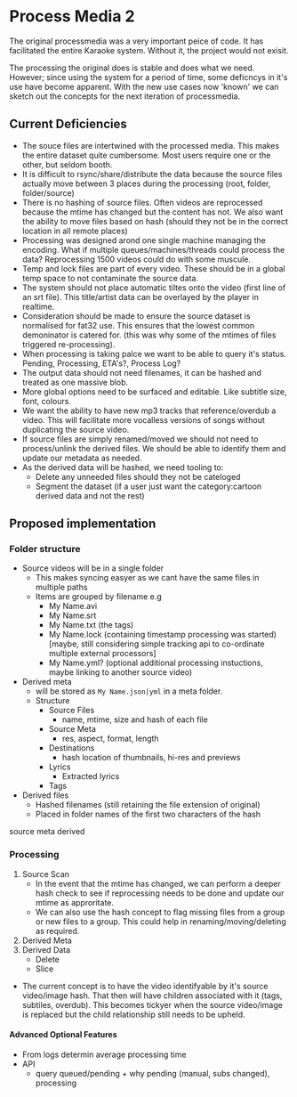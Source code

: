 Process Media 2
===============

The original processmedia was a very important peice of code. It has facilitated the entire Karaoke system. Without it, the project would not exisit. 

The processing the original does is stable and does what we need. However; since using the system for a period of time, some deficncys in it's use have become apparent. With the new use cases now 'known' we can sketch out the concepts for the next iteration of processmedia.


Current Deficiencies
--------------------

* The souce files are intertwined with the processed media. This makes the entire dataset quite cumbersome. Most users require one or the other, but seldom booth.
* It is difficult to rsync/share/distribute the data because the source files actually move between 3 places during the processing (root, folder, folder/source)
* There is no hashing of source files. Often videos are reprocessed because the mtime has changed but the content has not. We also want the ability to move files based on hash (should they not be in the correct location in all remote places)
* Processing was designed arond one single machine managing the encoding. What if multiple queues/machines/threads could process the data? Reprocessing 1500 videos could do with some muscule.
* Temp and lock files are part of every video. These should be in a global temp space to not contaminate the source data.
* The system should not place automatic tiltes onto the video (first line of an srt file). This title/artist data can be overlayed by the player in realtime.
* Consideration should be made to ensure the source dataset is normalised for fat32 use. This ensures that the lowest common demoninator is catered for. (this was why some of the mtimes of files triggered re-processing).
* When processing is taking palce we want to be able to query it's status. Pending, Processing, ETA's?, Process Log?
* The output data should not need filenames, it can be hashed and treated as one massive blob.
* More global options need to be surfaced and editable. Like subtitle size, font, colours.
* We want the ability to have new mp3 tracks that reference/overdub a video. This will facilitate more vocalless versions of songs without duplicating the source video.
* If source files are simply renamed/moved we should not need to process/unlink the derived files. We should be able to identify them and update our metadata as needed.
* As the derived data will be hashed, we need tooling to:
    * Delete any unneeded files should they not be cateloged
    * Segment the dataset (if a user just want the category:cartoon derived data and not the rest)


Proposed implementation
-----------------------

### Folder structure ###

* Source videos will be in a single folder
    * This makes syncing easyer as we cant have the same files in multiple paths
    * Items are grouped by filename e.g
       * My Name.avi
       * My Name.srt
       * My Name.txt (the tags)
       * My Name.lock (containing timestamp processing was started) [maybe, still        considering simple tracking api to co-ordinate multiple external processors]
       * My Name.yml? (optional additional processing instuctions, maybe linking to another source video)
* Derived meta
    * will be stored as `My Name.json|yml` in a meta folder.
    * Structure
        * Source Files
            * name, mtime, size and hash of each file
        * Source Meta
            * res, aspect, format, length
        * Destinations
            * hash location of thumbnails, hi-res and previews
        * Lyrics
            * Extracted lyrics
        * Tags
* Derived files
    * Hashed filenames (still retaining the file extension of original)
    * Placed in folder names of the first two characters of the hash

source
meta
derived


### Processing ###

1. Source Scan
    * In the event that the mtime has changed, we can perform a deeper hash check to see if reprocessing needs to be done and update our mtime as approritate.
    * We can also use the hash concept to flag missing files from a group or new files to a group. This could help in renaming/moving/deleting as required.
2. Derived Meta
3. Derived Data
    * Delete
    * Slice 

    
* The current concept is to have the video identifyable by it's source video/image hash. That then will have children associated with it (tags, subtiles, overdub). This becomes tickyer when the source video/image is replaced but the child relationship still needs to be upheld.

#### Advanced Optional Features ####
* From logs determin average processing time
* API
    * query queued/pending + why pending (manual, subs changed), processing